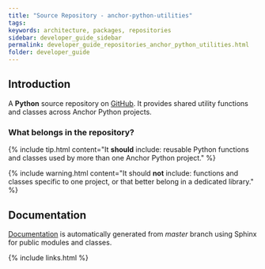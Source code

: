 ```yaml
---
title: "Source Repository - anchor-python-utilities"
tags:
keywords: architecture, packages, repositories
sidebar: developer_guide_sidebar
permalink: developer_guide_repositories_anchor_python_utilities.html
folder: developer_guide
---
```


## Introduction

A **Python** source repository on [GitHub](https://www.anchoranalysis.org/anchor-python-utilities/). It provides shared utility functions and classes across Anchor Python projects.

### What belongs in the repository?

{% include tip.html content="It **should** include: reusable  Python functions and classes used by more than one Anchor Python project." %}

{% include warning.html content="It should **not** include: functions and classes specific to one project, or that better belong in a dedicated library." %}

## Documentation

[Documentation](https://www.anchoranalysis.org/anchor-python-utilities/) is automatically generated from *master* branch using Sphinx for public modules and classes.

{% include links.html %}
